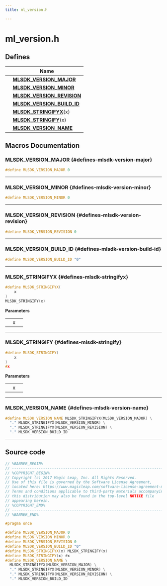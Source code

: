 ```yaml
---
title: ml_version.h

---
```


# ml_version.h



## Defines

|                | Name           |
| -------------- | -------------- |
|  | **[MLSDK_VERSION_MAJOR](/api-ref/api/Files/ml__version_8h.md#defines-mlsdk-version-major)**  |
|  | **[MLSDK_VERSION_MINOR](/api-ref/api/Files/ml__version_8h.md#defines-mlsdk-version-minor)**  |
|  | **[MLSDK_VERSION_REVISION](/api-ref/api/Files/ml__version_8h.md#defines-mlsdk-version-revision)**  |
|  | **[MLSDK_VERSION_BUILD_ID](/api-ref/api/Files/ml__version_8h.md#defines-mlsdk-version-build-id)**  |
|  | **[MLSDK_STRINGIFYX](/api-ref/api/Files/ml__version_8h.md#defines-mlsdk-stringifyx)**(x)  |
|  | **[MLSDK_STRINGIFY](/api-ref/api/Files/ml__version_8h.md#defines-mlsdk-stringify)**(x)  |
|  | **[MLSDK_VERSION_NAME](/api-ref/api/Files/ml__version_8h.md#defines-mlsdk-version-name)**  |





## Macros Documentation

### MLSDK_VERSION_MAJOR {#defines-mlsdk-version-major}

```cpp
#define MLSDK_VERSION_MAJOR 0
```






-----------

### MLSDK_VERSION_MINOR {#defines-mlsdk-version-minor}

```cpp
#define MLSDK_VERSION_MINOR 0
```






-----------

### MLSDK_VERSION_REVISION {#defines-mlsdk-version-revision}

```cpp
#define MLSDK_VERSION_REVISION 0
```






-----------

### MLSDK_VERSION_BUILD_ID {#defines-mlsdk-version-build-id}

```cpp
#define MLSDK_VERSION_BUILD_ID "0"
```






-----------

### MLSDK_STRINGIFYX {#defines-mlsdk-stringifyx}

```cpp
#define MLSDK_STRINGIFYX(
    x
)
MLSDK_STRINGIFY(x)
```


**Parameters**

|  |   |   |
|--|--|--|
|  |x||




-----------

### MLSDK_STRINGIFY {#defines-mlsdk-stringify}

```cpp
#define MLSDK_STRINGIFY(
    x
)
#x
```


**Parameters**

|  |   |   |
|--|--|--|
|  |x||




-----------

### MLSDK_VERSION_NAME {#defines-mlsdk-version-name}

```cpp
#define MLSDK_VERSION_NAME MLSDK_STRINGIFYX(MLSDK_VERSION_MAJOR) \
  "." MLSDK_STRINGIFYX(MLSDK_VERSION_MINOR) \
  "." MLSDK_STRINGIFYX(MLSDK_VERSION_REVISION) \
  "." MLSDK_VERSION_BUILD_ID
```






-----------

## Source code

```cpp
// %BANNER_BEGIN%
// ---------------------------------------------------------------------
// %COPYRIGHT_BEGIN%
// Copyright (c) 2017 Magic Leap, Inc. All Rights Reserved.
// Use of this file is governed by the Software License Agreement,
// located here: https://www.magicleap.com/software-license-agreement-ml2
// Terms and conditions applicable to third-party materials accompanying
// this distribution may also be found in the top-level NOTICE file
// appearing herein.
// %COPYRIGHT_END%
// ---------------------------------------------------------------------
// %BANNER_END%

#pragma once

#define MLSDK_VERSION_MAJOR 0
#define MLSDK_VERSION_MINOR 0
#define MLSDK_VERSION_REVISION 0
#define MLSDK_VERSION_BUILD_ID "0"
#define MLSDK_STRINGIFYX(x) MLSDK_STRINGIFY(x)
#define MLSDK_STRINGIFY(x) #x
#define MLSDK_VERSION_NAME \
  MLSDK_STRINGIFYX(MLSDK_VERSION_MAJOR) \
  "." MLSDK_STRINGIFYX(MLSDK_VERSION_MINOR) \
  "." MLSDK_STRINGIFYX(MLSDK_VERSION_REVISION) \
  "." MLSDK_VERSION_BUILD_ID
```




